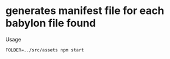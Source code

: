 # generates manifest file for each babylon file found

Usage 
```
FOLDER=../src/assets npm start
```

